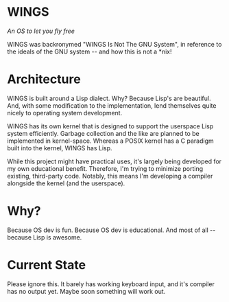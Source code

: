 # WINGS
_An OS to let you fly free_

WINGS was backronymed "WINGS Is Not The GNU System", in reference to the ideals of the GNU system -- and how this is not a *nix!

# Architecture

WINGS is built around a Lisp dialect. Why? Because Lisp's are beautiful. And, with some modification to the implementation, lend themselves quite nicely to operating system development.

WINGS has its own kernel that is designed to support the userspace Lisp system efficiently. Garbage collection and the like are planned to be implemented in kernel-space. Whereas a POSIX kernel has a C paradigm built into the kernel, WINGS has Lisp.

While this project might have practical uses, it's largely being developed for my own educational benefit. Therefore, I'm trying to minimize porting existing, third-party code. Notably, this means I'm developing a compiler alongside the kernel (and the userspace).

# Why?

Because OS dev is fun. Because OS dev is educational. And most of all -- because Lisp is awesome.

# Current State

Please ignore this. It barely has working keyboard input, and it's compiler has no output yet. Maybe soon something will work out.
